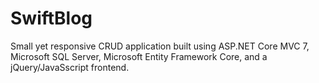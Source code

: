 # SwiftBlog

Small yet responsive CRUD application built using ASP.NET Core MVC 7, Microsoft SQL Server, Microsoft Entity Framework Core, and a jQuery/JavaSscript frontend.
